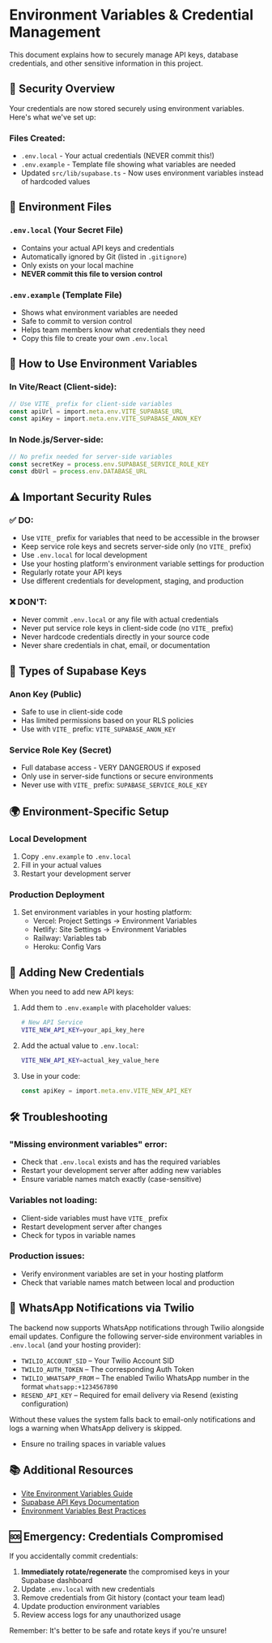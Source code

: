 # Environment Variables & Credential Management

This document explains how to securely manage API keys, database credentials, and other sensitive information in this project.

## 🔐 Security Overview

Your credentials are now stored securely using environment variables. Here's what we've set up:

### Files Created:
- `.env.local` - Your actual credentials (NEVER commit this!)
- `.env.example` - Template file showing what variables are needed
- Updated `src/lib/supabase.ts` - Now uses environment variables instead of hardcoded values

## 📁 Environment Files

### `.env.local` (Your Secret File)
- Contains your actual API keys and credentials
- Automatically ignored by Git (listed in `.gitignore`)
- Only exists on your local machine
- **NEVER commit this file to version control**

### `.env.example` (Template File)
- Shows what environment variables are needed
- Safe to commit to version control
- Helps team members know what credentials they need
- Copy this file to create your own `.env.local`

## 🚀 How to Use Environment Variables

### In Vite/React (Client-side):
```typescript
// Use VITE_ prefix for client-side variables
const apiUrl = import.meta.env.VITE_SUPABASE_URL
const apiKey = import.meta.env.VITE_SUPABASE_ANON_KEY
```

### In Node.js/Server-side:
```typescript
// No prefix needed for server-side variables
const secretKey = process.env.SUPABASE_SERVICE_ROLE_KEY
const dbUrl = process.env.DATABASE_URL
```

## ⚠️ Important Security Rules

### ✅ DO:
- Use `VITE_` prefix for variables that need to be accessible in the browser
- Keep service role keys and secrets server-side only (no `VITE_` prefix)
- Use `.env.local` for local development
- Use your hosting platform's environment variable settings for production
- Regularly rotate your API keys
- Use different credentials for development, staging, and production

### ❌ DON'T:
- Never commit `.env.local` or any file with actual credentials
- Never put service role keys in client-side code (no `VITE_` prefix)
- Never hardcode credentials directly in your source code
- Never share credentials in chat, email, or documentation

## 🔑 Types of Supabase Keys

### Anon Key (Public)
- Safe to use in client-side code
- Has limited permissions based on your RLS policies
- Use with `VITE_` prefix: `VITE_SUPABASE_ANON_KEY`

### Service Role Key (Secret)
- Full database access - VERY DANGEROUS if exposed
- Only use in server-side functions or secure environments
- Never use with `VITE_` prefix: `SUPABASE_SERVICE_ROLE_KEY`

## 🌍 Environment-Specific Setup

### Local Development
1. Copy `.env.example` to `.env.local`
2. Fill in your actual values
3. Restart your development server

### Production Deployment
1. Set environment variables in your hosting platform:
   - Vercel: Project Settings → Environment Variables
   - Netlify: Site Settings → Environment Variables
   - Railway: Variables tab
   - Heroku: Config Vars

## 🔄 Adding New Credentials

When you need to add new API keys:

1. Add them to `.env.example` with placeholder values:
   ```bash
   # New API Service
   VITE_NEW_API_KEY=your_api_key_here
   ```

2. Add the actual value to `.env.local`:
   ```bash
   VITE_NEW_API_KEY=actual_key_value_here
   ```

3. Use in your code:
   ```typescript
   const apiKey = import.meta.env.VITE_NEW_API_KEY
   ```

## 🛠️ Troubleshooting

### "Missing environment variables" error:
- Check that `.env.local` exists and has the required variables
- Restart your development server after adding new variables
- Ensure variable names match exactly (case-sensitive)

### Variables not loading:
- Client-side variables must have `VITE_` prefix
- Restart development server after changes
- Check for typos in variable names

### Production issues:
- Verify environment variables are set in your hosting platform
- Check that variable names match between local and production

## 📣 WhatsApp Notifications via Twilio

The backend now supports WhatsApp notifications through Twilio alongside email updates. Configure the following server-side environment variables in `.env.local` (and your hosting provider):

- `TWILIO_ACCOUNT_SID` – Your Twilio Account SID
- `TWILIO_AUTH_TOKEN` – The corresponding Auth Token
- `TWILIO_WHATSAPP_FROM` – The enabled Twilio WhatsApp number in the format `whatsapp:+1234567890`
- `RESEND_API_KEY` – Required for email delivery via Resend (existing configuration)

Without these values the system falls back to email-only notifications and logs a warning when WhatsApp delivery is skipped.
- Ensure no trailing spaces in variable values

## 📚 Additional Resources

- [Vite Environment Variables Guide](https://vitejs.dev/guide/env-and-mode.html)
- [Supabase API Keys Documentation](https://supabase.com/docs/guides/api/api-keys)
- [Environment Variables Best Practices](https://12factor.net/config)

## 🆘 Emergency: Credentials Compromised

If you accidentally commit credentials:

1. **Immediately rotate/regenerate** the compromised keys in your Supabase dashboard
2. Update `.env.local` with new credentials
3. Remove credentials from Git history (contact your team lead)
4. Update production environment variables
5. Review access logs for any unauthorized usage

Remember: It's better to be safe and rotate keys if you're unsure!
